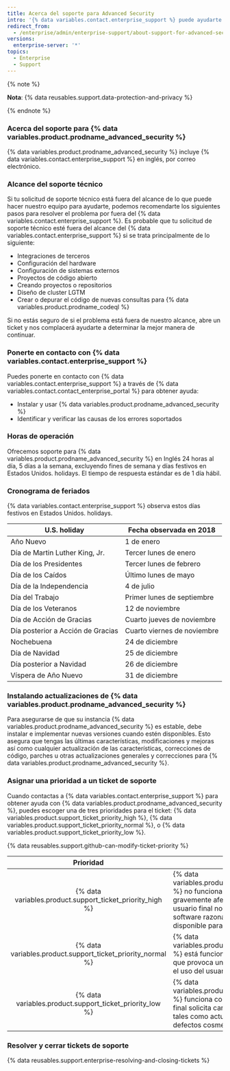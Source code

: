 ```yaml
---
title: Acerca del soporte para Advanced Security
intro: '{% data variables.contact.enterprise_support %} puede ayudarte a solucionar problemas que encuentras mientras usas {% data variables.product.prodname_advanced_security %}.'
redirect_from:
  - /enterprise/admin/enterprise-support/about-support-for-advanced-security
versions:
  enterprise-server: '*'
topics:
  - Enterprise
  - Support
---
```


{% note %}

**Nota**: {% data reusables.support.data-protection-and-privacy %}

{% endnote %}

### Acerca del soporte para {% data variables.product.prodname_advanced_security %}

{% data variables.product.prodname_advanced_security %} incluye {% data variables.contact.enterprise_support %} en inglés, por correo electrónico.

### Alcance del soporte técnico

Si tu solicitud de soporte técnico está fuera del alcance de lo que puede hacer nuestro equipo para ayudarte, podemos recomendarte los siguientes pasos para resolver el problema por fuera del {% data variables.contact.enterprise_support %}. Es probable que tu solicitud de soporte técnico esté fuera del alcance del {% data variables.contact.enterprise_support %} si se trata principalmente de lo siguiente:
- Integraciones de terceros
- Configuración del hardware
- Configuración de sistemas externos
- Proyectos de código abierto
- Creando proyectos o repositorios
- Diseño de cluster LGTM
- Crear o depurar el código de nuevas consultas para {% data variables.product.prodname_codeql %}

Si no estás seguro de si el problema está fuera de nuestro alcance, abre un ticket y nos complacerá ayudarte a determinar la mejor manera de continuar.

### Ponerte en contacto con {% data variables.contact.enterprise_support %}

Puedes ponerte en contacto con {% data variables.contact.enterprise_support %} a través de {% data variables.contact.contact_enterprise_portal %} para obtener ayuda:
- Instalar y usar {% data variables.product.prodname_advanced_security %}
- Identificar y verificar las causas de los errores soportados

### Horas de operación

Ofrecemos soporte para {% data variables.product.prodname_advanced_security %} en Inglés 24 horas al día, 5 días a la semana, excluyendo fines de semana y días festivos en Estados Unidos. holidays. El tiempo de respuesta estándar es de 1 día hábil.

### Cronograma de feriados

{% data variables.contact.enterprise_support %} observa estos días festivos en Estados Unidos. holidays.

| U.S. holiday                      | Fecha observada en 2018     |
| --------------------------------- | --------------------------- |
| Año Nuevo                         | 1 de enero                  |
| Día de Martin Luther King, Jr.    | Tercer lunes de enero       |
| Día de los Presidentes            | Tercer lunes de febrero     |
| Día de los Caídos                 | Último lunes de mayo        |
| Día de la Independencia           | 4 de julio                  |
| Día del Trabajo                   | Primer lunes de septiembre  |
| Día de los Veteranos              | 12 de noviembre             |
| Día de Acción de Gracias          | Cuarto jueves de noviembre  |
| Día posterior a Acción de Gracias | Cuarto viernes de noviembre |
| Nochebuena                        | 24 de diciembre             |
| Día de Navidad                    | 25 de diciembre             |
| Día posterior a Navidad           | 26 de diciembre             |
| Víspera de Año Nuevo              | 31 de diciembre             |

### Instalando actualizaciones de {% data variables.product.prodname_advanced_security %}

Para asegurarse de que su instancia {% data variables.product.prodname_advanced_security %} es estable, debe instalar e implementar nuevas versiones cuando estén disponibles. Esto asegura que tengas las últimas características, modificaciones y mejoras así como cualquier actualización de las características, correcciones de código, parches u otras actualizaciones generales y correcciones para {% data variables.product.prodname_advanced_security %}.

### Asignar una prioridad a un ticket de soporte

Cuando contactas a {% data variables.contact.enterprise_support %} para obtener ayuda con {% data variables.product.prodname_advanced_security %}, puedes escoger una de tres prioridades para el ticket: {% data variables.product.support_ticket_priority_high %}, {% data variables.product.support_ticket_priority_normal %}, o {% data variables.product.support_ticket_priority_low %}.

{% data reusables.support.github-can-modify-ticket-priority %}

|                             Prioridad                              | Descripción                                                                                                                                                                                                                                                            |
|:------------------------------------------------------------------:| ---------------------------------------------------------------------------------------------------------------------------------------------------------------------------------------------------------------------------------------------------------------------- |
|  {% data variables.product.support_ticket_priority_high %}  | {% data variables.product.prodname_advanced_security %} no funciona o se detiene o se ve gravemente afectado de tal manera que el usuario final no puede seguir utilizando el software razonablemente y no hay solución disponible para solucionar el problema. |
| {% data variables.product.support_ticket_priority_normal %} | {% data variables.product.prodname_advanced_security %} está funcionando de forma inconsistente, lo que provoca un deterioro de la productividad y el uso del usuario final.                                                                                    |
|  {% data variables.product.support_ticket_priority_low %}   | {% data variables.product.prodname_advanced_security %} funciona consistentemente, pero el usuario final solicita cambios menores en el software, tales como actualizaciones de documentación, defectos cosméticos o mejoras.                                   |

### Resolver y cerrar tickets de soporte

{% data reusables.support.enterprise-resolving-and-closing-tickets %}
